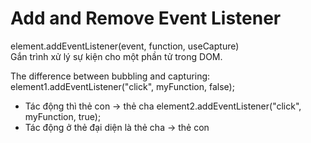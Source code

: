 # Add and Remove Event Listener

element.addEventListener(event, function, useCapture)  
Gắn trình xử lý sự kiện cho một phần tử trong DOM.

The difference between bubbling and capturing:
element1.addEventListener("click", myFunction, false);

- Tác động thì thẻ con -> thẻ cha
  element2.addEventListener("click", myFunction, true);
- Tác động ở thẻ đại diện là thẻ cha -> thẻ con
